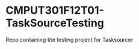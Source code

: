 CMPUT301F12T01-TaskSourceTesting
================================

Repo containing the testing project for Tasksourcer